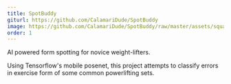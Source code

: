 ```yaml
---
title: SpotBuddy
giturl: https://github.com/CalamariDude/SpotBuddy
image: https://github.com/CalamariDude/SpotBuddy/raw/master/assets/squat-one.png
order: 1
---
```

AI powered form spotting for novice weight-lifters.

Using Tensorflow's mobile posenet, this project attempts to classify errors in exercise form of some common powerlifting sets.  